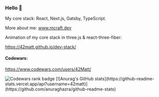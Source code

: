### Hello 👋


My core stack: React, Next.js, Gatsby, TypeScript.

More about me: www.mcraft.dev

Animation of my core stack in three.js & react-three-fiber:

https://42matt.github.io/dev-stack/


#### Codewars: 
https://www.codewars.com/users/42Matt/

<img src="https://www.codewars.com/users/42Matt/badges/large" alt="Codewars rank badge" />
[![Anurag's GitHub stats](https://github-readme-stats.vercel.app/api?username=42matt)](https://github.com/anuraghazra/github-readme-stats)
<!--
**42Matt/42Matt** is a ✨ _special_ ✨ repository because its `README.md` (this file) appears on your GitHub profile.

Here are some ideas to get you started:

- 🔭 I’m currently working on ...
- 🌱 I’m currently learning ...
- 👯 I’m looking to collaborate on ...
- 🤔 I’m looking for help with ...
- 💬 Ask me about ...
- 📫 How to reach me: ...
- 😄 Pronouns: ...
- ⚡ Fun fact: ...
-->
